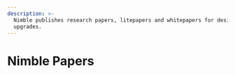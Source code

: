 ```yaml
---
description: >-
  Nimble publishes research papers, litepapers and whitepapers for design and
  upgrades.
---
```


# Nimble Papers

